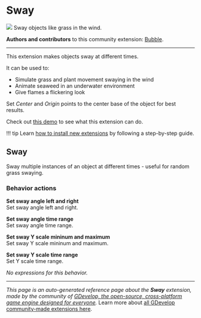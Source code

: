 # Sway

<img src="https://resources.gdevelop-app.com/assets/Icons/swap-horizontal-variant.svg" class="extension-icon"></img>
Sway objects like grass in the wind.

**Authors and contributors** to this community extension: [Bubble](https://gd.games/Bubble).

---

This extension makes objects sway at different times.

It can be used to:

- Simulate grass and plant movement swaying in the wind
- Animate seaweed in an underwater environment
- Give flames a flickering look 

Set *Center* and *Origin* points to the center base of the object for best results.

Check out [this demo](https://liluo.io/bubble/swayexamples) to see what this extension can do.


!!! tip
    Learn [how to install new extensions](/gdevelop5/extensions/search) by following a step-by-step guide.



## Sway 

Sway multiple instances of an object at different times - useful for random grass swaying. 

### Behavior actions

**Set sway angle left and right**  
Set sway angle left and right.

**Set sway angle time range**  
Set sway angle time range.

**Set sway Y scale mininum and maximum**  
Set sway Y scale mininum and maximum.

**Set sway Y scale time range**  
Set Y scale time range.

_No expressions for this behavior._


---

*This page is an auto-generated reference page about the **Sway** extension, made by the community of [GDevelop, the open-source, cross-platform game engine designed for everyone](https://gdevelop.io/).* Learn more about [all GDevelop community-made extensions here](/gdevelop5/extensions).
